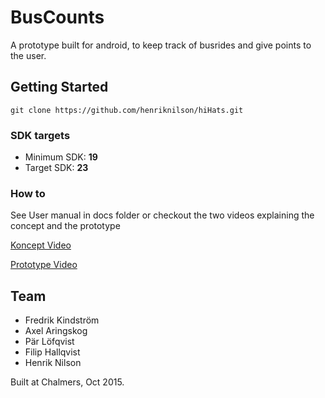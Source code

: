 BusCounts
=========

A prototype built for android, to keep track of busrides and give points to the user.

## Getting Started

	git clone https://github.com/henriknilson/hiHats.git

### SDK targets

- Minimum SDK: 		**19**
- Target SDK:		**23**

### How to

See User manual in docs folder
or
checkout the two videos explaining the concept and the prototype

[Koncept Video](https://www.youtube.com/watch?v=fm9I-2A2CJM)

[Prototype Video](https://www.youtube.com/watch?v=-hmMvpPmy8o)

## Team

- Fredrik Kindström
- Axel Aringskog
- Pär Löfqvist
- Filip Hallqvist
- Henrik Nilson

Built at Chalmers, Oct 2015.
